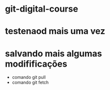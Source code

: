 ﻿# git-digital-course

# testenaod mais uma vez

# salvando mais algumas modifificações
* comando git pull
* comando git fetch
